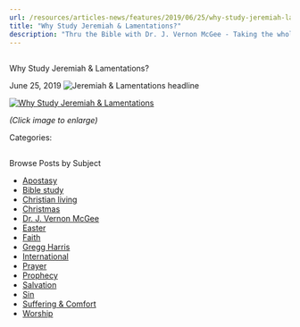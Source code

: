 ```yaml
---
url: /resources/articles-news/features/2019/06/25/why-study-jeremiah-lamentations
title: "Why Study Jeremiah & Lamentations?"
description: "Thru the Bible with Dr. J. Vernon McGee - Taking the whole Word to the whole world"
---
```







## 
 Why Study Jeremiah & Lamentations?


June 25, 2019
![Jeremiah & Lamentations headline](https://ttb.org/images/default-source/Why-Study/jeremiah-lamentations-headline.jpg?sfvrsn=d591e16_0 "Jeremiah & Lamentations headline")




[![Why Study Jeremiah & Lamentations](/images/default-source/Why-Study/why-study-jeremiah-amp-lamentations.jpg?sfvrsn=a9591e16_0&MaxWidth=400&MaxHeight=&ScaleUp=false&Quality=High&Method=ResizeFitToAreaArguments&Signature=273AAD049B412F1C1FF7C7CAE5CC9D9AF75E066F "Why Study Jeremiah & Lamentations")](/images/default-source/Why-Study/why-study-jeremiah-amp-lamentations.jpg?sfvrsn=a9591e16_0)  

*(Click image to enlarge)*

Categories: 









## 
 Browse Posts by Subject


* [Apostasy](/resources/articles-news/-in-tags/tags/Apostasy)
* [Bible study](/resources/articles-news/-in-tags/tags/Bible-study)
* [Christian living](/resources/articles-news/-in-tags/tags/Christian-living)
* [Christmas](/resources/articles-news/-in-tags/tags/Christmas)
* [Dr. J. Vernon McGee](/resources/articles-news/-in-tags/tags/Dr-J-Vernon-McGee)
* [Easter](/resources/articles-news/-in-tags/tags/easter)
* [Faith](/resources/articles-news/-in-tags/tags/Faith)
* [Gregg Harris](/resources/articles-news/-in-tags/tags/Gregg-Harris)
* [International](/resources/articles-news/-in-tags/tags/International)
* [Prayer](/resources/articles-news/-in-tags/tags/prayer)
* [Prophecy](/resources/articles-news/-in-tags/tags/Prophecy)
* [Salvation](/resources/articles-news/-in-tags/tags/Salvation)
* [Sin](/resources/articles-news/-in-tags/tags/sin)
* [Suffering & Comfort](/resources/articles-news/-in-tags/tags/Suffering-Comfort)
* [Worship](/resources/articles-news/-in-tags/tags/worship)






